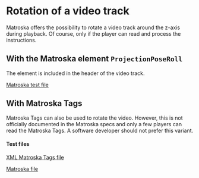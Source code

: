 # Rotation of a video track
Matroska offers the possibility to rotate a video track around the z-axis during playback. Of course, only if the player can read and process the instructions.

##  With the Matroska element `ProjectionPoseRoll`
The element is included in the header of the video track.

[Matroska test file](https://github.com/hubblec4/Matroska-Playback/blob/master/files/Rotate/RotateProjectionPoseRoll.mkv)

## With Matroska Tags
Matroska Tags can also be used to rotate the video. However, this is not officially documented in the Matroska specs and only a few players can read the Matroska Tags. A software developer should not prefer this variant.

#### Test files
[XML Matroska Tags file](https://github.com/hubblec4/Matroska-Playback/blob/master/files/Rotate/Rotate_Tags.xml)

[Matroska file](https://github.com/hubblec4/Matroska-Playback/blob/master/files/Rotate/Rotate_Tags.mkv)